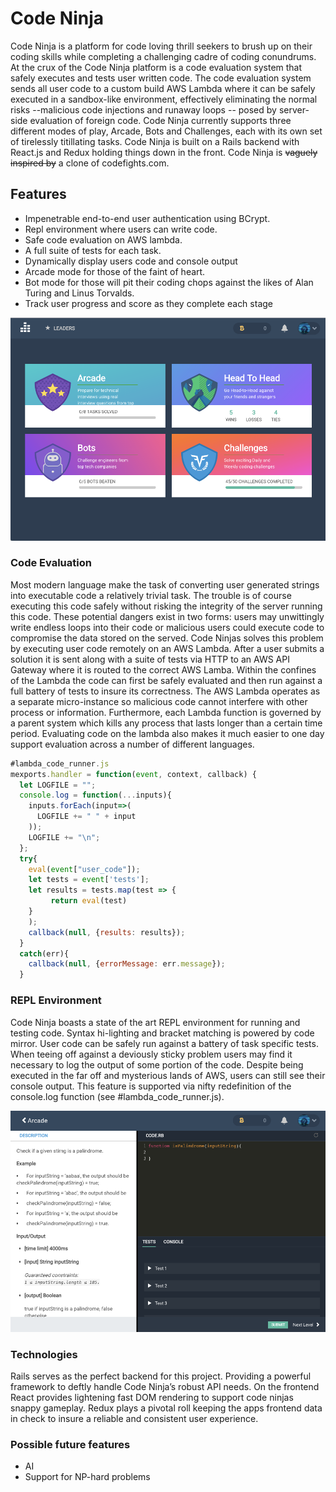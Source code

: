 # Code Ninja

Code Ninja is a platform for code loving thrill seekers to brush up on their coding skills while completing a challenging cadre of coding conundrums. At the crux of the Code Ninja platform is a code evaluation system that safely executes and tests user written code. The code evaluation system sends all user code to a custom build AWS Lambda where it can be safely executed in a sandbox-like environment, effectively eliminating the normal risks --malicious code injections and runaway loops -- posed by server-side evaluation of foreign code. Code Ninja currently supports three different modes of play, Arcade, Bots and Challenges, each with its own set of tirelessly titillating tasks. Code Ninja is built on a Rails backend with React.js and Redux holding things down in the front. Code Ninja is ~~vaguely inspired by~~ a clone of codefights.com. 

## Features 
 + Impenetrable end-to-end user authentication using BCrypt.
 + Repl environment where users can write code.
 + Safe code evaluation on AWS lambda. 
 + A full suite of tests for each task.  
 + Dynamically display users code and console output 
 + Arcade mode for those of the faint of heart.
 + Bot mode for those will pit their coding chops against the likes of Alan Turing and Linus Torvalds.
+ Track user progress and score as they complete each stage

![code ninja](https://raw.githubusercontent.com/jcompagni10/code-ninja/master/Design%20Docs/Screen%20Shot%202017-12-01%20at%204.06.17%20PM.png)
### Code Evaluation

Most modern language make the task of converting user generated strings into executable code a relatively trivial task. The trouble is of course executing this code safely without risking the integrity of the server running this code. These potential dangers exist in two forms: users may unwittingly write endless loops into their code or malicious users could execute code to compromise the data stored on the served. Code Ninjas solves this problem by executing user code remotely on an AWS Lambda. After a user submits a solution it is sent along with a suite of tests via HTTP to an AWS API Gateway where it is routed to the correct AWS Lamba. Within the confines of the Lambda the code can first be safely evaluated and then run against a full battery of tests to insure its correctness. The AWS Lambda operates as a separate micro-instance so malicious code cannot interfere with other process or information. Furthermore, each Lambda function is governed by a parent system which kills any process that lasts longer than a certain time period. Evaluating code on the lambda also makes it much easier to one day support evaluation across a number of different languages. 

```javascript 
#lambda_code_runner.js
mexports.handler = function(event, context, callback) {
  let LOGFILE = "";
  console.log = function(...inputs){
    inputs.forEach(input=>(
      LOGFILE += " " + input
    ));
    LOGFILE += "\n";
  };
  try{
    eval(event["user_code"]);
    let tests = event['tests'];
    let results = tests.map(test => {
         return eval(test)
    }
    );
    callback(null, {results: results});
  }
  catch(err){
    callback(null, {errorMessage: err.message});
  }

```

### REPL Environment

Code Ninja boasts a state of the art REPL environment for running and testing code. Syntax hi-lighting and bracket matching is powered by code mirror. User code can be safely run against a battery of task specific tests. When teeing off against a deviously sticky problem users may find it necessary to log the output of some portion of the code. Despite being executed in the far off and mysterious lands of AWS, users can still see their console output. This feature is supported via nifty redefinition of the console.log function (see #lambda_code_runner.js). 

![repl](https://raw.githubusercontent.com/jcompagni10/code-ninja/master/Design%20Docs/Screen%20Shot%202017-12-01%20at%204.06.26%20PM.png)

### Technologies 

Rails serves as the perfect backend for this project. Providing a powerful framework to deftly handle Code Ninja’s robust API needs. On the frontend React provides lightening fast DOM rendering to support code ninjas snappy gameplay. Redux plays a pivotal roll keeping the apps frontend data in check to insure a reliable and consistent user experience. 

### Possible future features

 + AI
 + Support for NP-hard problems

